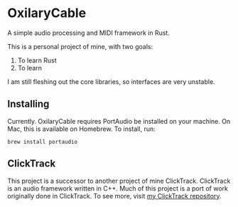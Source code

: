 OxilaryCable
=============

A simple audio processing and MIDI framework in Rust.

This is a personal project of mine, with two goals:
 1. To learn Rust
 2. To learn

I am still fleshing out the core libraries, so interfaces are very unstable.

Installing
----------

Currently. OxilaryCable requires PortAudio be installed on your machine. On Mac,
this is available on Homebrew. To install, run:

    brew install portaudio

ClickTrack
----------

This project is a successor to another project of mine ClickTrack. ClickTrack is
an audio framework written in C++. Much of this project is a port of work
originally done in ClickTrack. To see more, visit 
[my ClickTrack repository](https://github.com/thenyeguy/ClickTrack).
